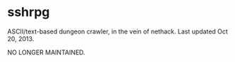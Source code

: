 sshrpg
======

ASCII/text-based dungeon crawler, in the vein of nethack. Last updated Oct 20, 2013.

NO LONGER MAINTAINED.
